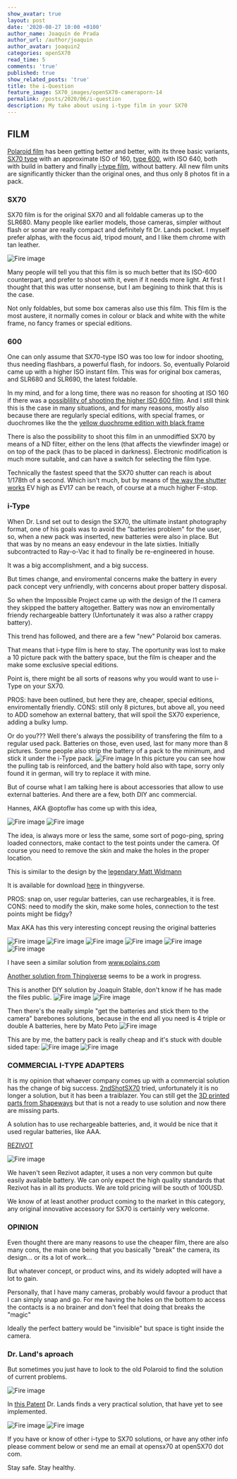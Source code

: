 ```yaml
---
show_avatar: true
layout: post
date: '2020-08-27 10:00 +0100'
author_name: Joaquín de Prada
author_url: /author/joaquin
author_avatar: joaquin2
categories: openSX70
read_time: 5
comments: 'true'
published: true
show_related_posts: 'true'
title: the i-Question
feature_image: SX70_images/openSX70-cameraporn-14
permalink: /posts/2020/06/i-question
description: My take about using i-type film in your SX70
---
```

## FILM
[Polaroid film](https://eu.polaroid.com/collections/instant-film) has been getting better and better, with its three basic variants, [SX70 type](https://eu.polaroid.com/collections/instant-film) with an approximate ISO of 160, [type 600](https://eu.polaroid.com/collections/film-for-polaroid-600-cameras), with ISO 640, both with build in battery and finally [i-type film](https://eu.polaroid.com/collections/film-for-polaroid-600-cameras), without battery. All new film units are significantly thicker than the original ones, and thus only 8 photos fit in a pack.

### SX70
SX70 film is for the original SX70 and all foldable cameras up to the SLR680. Many people like earlier models, those cameras, simpler without flash or sonar are really compact and definitely fit Dr. Lands pocket. I myself prefer alphas, with the focus aid, tripod mount, and I like them chrome with tan leather. 

![Fire image]({{site.url}}/{{site.baseurl}}img/2020/08/INVENTS-SX70.jpg)

Many people will tell you that this film is so much better that its ISO-600 counterpart, and prefer to shoot with it, even if it needs more light.
At first I thought that this was utter nonsense, but I am begining to think that this is the case. 

Not only foldables, but some box cameras also use this film. 
This film is the most austere, it normally comes in colour or black and white with the white frame, no fancy frames or special editions.

### 600
One can only assume that SX70-type ISO was too low for indoor shooting, thus needing flashbars, a powerful flash, for indoors. So, eventually Polaroid came up with a higher ISO instant film. This was for original box cameras, and SLR680 and SLR690, the latest foldable.

In my mind, and for a long time, there was no reason for shooting at ISO 160 if there was a [possiblility of shooting the higher ISO 600 film](https://opensx70.com/tutorials/100-600-conversion/).
And I still think this is the case in many situations, and for many reasons, mostly also because there are regularly special editions, with special frames, or duochromes like the the [yellow duochrome edition with black frame](https://eu.polaroid.com/products/black-yellow-600-instant-film-duochrome?quantity=1)

There is also the possibility to shoot this film in an unmodiffied SX70 by means of a ND filter, either on the lens (that affects the viewfinder image) or on top of the pack (has to be placed in darkness). Electronic modification is much more suitable, and can have a switch for selecting the film type.

Technically the fastest speed that the SX70 shutter can reach is about 1/178th of a second. Which isn't much, but by means of [the way the shutter works](https://opensx70.com/posts/2018/11/sx70-shutter) EV high as EV17 can be reach, of course at a much higher F-stop.

### i-Type
When Dr. Lsnd set out to design the SX70, the ultimate instant photography format, one of his goals was to avoid the "batteries problem" for the user, so, when a new pack was inserted, new batteries were also in place.
But that was by no means an easy endevour in the late sixties. Initially subcontracted to Ray-o-Vac it had to finally be re-engineered in house.

It was a big accomplishment, and a big success. 

But times change, and enviromental concerns make the battery in every pack concept very unfriendly, with concerns about proper battery disposal. 

So when the Impossible Project came up with the design of the I1 camera they skipped the battery altogether. Battery was now an enviromentally friendy rechargeable battery (Unfortunately it was also a rather crappy battery).

This trend has followed, and there are a few "new" Polaroid box cameras.

That means that i-type film is here to stay. The oportunity was lost to make a 10 picture pack with the battery space, but the film is cheaper and the make some exclusive special editions.

Point is, there might be all sorts of reasons why you would want to use i-Type on your SX70.

PROS: have been outlined, but here they are, cheaper, special editions, enviromentally friendly.
CONS: still only 8 pictures, but above all, you need to ADD somehow an external battery, that will spoil the SX70 experience, adding a bulky lump.

Or do you???
Well there's always the possibility of transfering the film to a regular used pack. Batteries on those, even used, last for many more than 8 pictures.
Some people also strip the battery of a pack to the minimum, and stick it under the i-Type pack.
![Fire image]({{site.url}}/{{site.baseurl}}img/2020/06/german-itype.jpg)
In this picture you can see how the pulling tab is reinforced, and the battery hold also with tape, sorry only found it in german, will try to replace it with mine.

But of course what I am talking here is about accessories that allow to use external batteries. And there are a few, both DIY anc commercial.

Hannes, AKA @optoflw has come up with this idea,

![Fire image]({{site.url}}/{{site.baseurl}}img/2020/06/optoflw-1.jpg)
![Fire image]({{site.url}}/{{site.baseurl}}img/2020/06/optoflw-2.jpg)

The idea, is always more or less the same, some sort of pogo-ping, spring loaded connectors, make contact to the test points under the camera. Of course you need to remove the skin and make the holes in the proper location.

This is similar to the design by the [legendary Matt Widmann](https://2ndshotsx70.blogspot.com/2017/11/batteries-not-included-not-movie-with.html?m=0)

It is available for download [here](https://www.thingiverse.com/thing:3987977) in thingyverse.

PROS: snap on, user regular batteries, can use rechargeables, it is free.
CONS: need to modify the skin, make some holes, connection to the test points might be fidgy?

Max AKA has this very interesting concept reusing the original batteries

![Fire image]({{site.url}}/{{site.baseurl}}img/2020/06/max-1.jpg)
![Fire image]({{site.url}}/{{site.baseurl}}img/2020/06/max-2.jpg)
![Fire image]({{site.url}}/{{site.baseurl}}img/2020/06/max-3.jpg)
![Fire image]({{site.url}}/{{site.baseurl}}img/2020/06/max-4.jpg)
![Fire image]({{site.url}}/{{site.baseurl}}img/2020/06/max-5.jpg)
![Fire image]({{site.url}}/{{site.baseurl}}img/2020/06/max-6.jpg)

I have seen a similar solution from www.polains.com

[Another solution from Thingiverse](https://www.thingiverse.com/thing:3699743?fbclid=IwAR1PzPmHb_HhosnoPpTktXIutg6of4U1TXgDvQqfmgAtWZUUeaWvE7Vf9PA) seems to be a work in progress.

This is another DIY solution by Joaquín Stable, don't know if he has made the files public.
![Fire image]({{site.url}}/{{site.baseurl}}img/2020/06/stable-1.jpg)
![Fire image]({{site.url}}/{{site.baseurl}}img/2020/06/stable-2.jpg)

Then there's the really simple "get the batteries and stick them to the camera" barebones solutions, because in the end all you need is 4 triple or double A batteries, here by Mato Peto
![Fire image]({{site.url}}/{{site.baseurl}}img/2020/06/petto-battery.jpg)

This are by me, the battery pack is really cheap and it's stuck with double sided tape:
![Fire image]({{site.url}}/{{site.baseurl}}img/2020/06/batteryholder-1.jpg)
![Fire image]({{site.url}}/{{site.baseurl}}img/2020/06/batteryholder-2.jpg)


### COMMERCIAL I-TYPE ADAPTERS

It is my opinion that whaever company comes up with a commercial solution has the change of big success. [2ndShotSX70](http://2ndshotsx70.blogspot.com/) tried, unfortunately it is no longer a solution, but it has been a traiblazer. You can still get the [3D printed parts from Shapeways](https://www.shapeways.com/product/VQ3R423JH/i-type-sx70-mod-power-pack-body?optionId=73875978&li=shops) but that is not a ready to use solution and now there are missing parts.

A solution has to use rechargeable batteries, and, it would be nice that it used regular batteries, like AAA. 


[REZIVOT](https://www.rezivot.com/)

![Fire image]({{site.url}}/{{site.baseurl}}img/2020/06/rezivot-jig.jpg)

We haven't seen Rezivot adapter, it uses a non very common but quite easily available battery. We can only expect the high quality standards that Rezivot has in all its products. We are told pricing will be south of 100USD.

We know of at least another product coming to the market in this category, any original innovative accessory for SX70 is certainly very welcome.

### OPINION
Even thought there are many reasons to use the cheaper film, there are also many cons, the main one being that you basically "break" the camera, its design... or its a lot of work...

But whatever concept, or product wins, and its widely adopted will have a lot to gain.

Personally, that I have many cameras, probably would favour a product that I can simply snap and go. For me having the holes on the bottom to access the contacts is a no brainer and don't feel that doing that breaks the "magic"

Ideally the perfect battery would be "invisible" but space is tight inside the camera.

### Dr. Land's aproach

But sometimes you just have to look to the old Polaroid to find the solution of current problems.

![Fire image]({{site.url}}/{{site.baseurl}}img/2020/08/patent-40007470-land.JPG)


In [this Patent](https://l.facebook.com/l.php?u=https%3A%2F%2Fpatentimages.storage.googleapis.com%2Fb1%2F35%2F87%2F5ce3b69ca792f7%2FUS4007470.pdf%3Ffbclid%3DIwAR1yPPz2QhUxYLFgF0_KlH-FarSkC4qf4AeiGmy4ZxgzNThWLa2zfGfPnls&h=AT02PGg2Jq_6jCnmL2byRJV-0ur0VFuoIN6IWTVCcYTR_y7DEnx9GBBipn4wuqjV_U_w9X3zY-75YHbVdVYZh7oagt0Rv2S94Kg4KxLFnDVTp4D9Z2TNkkUxjWCGxzZ5hg&__tn__=R]-R&c[0]=AT0kfkPs-x-Nk5tht-c0MZMUUgU-78EcHUbZUO-rIOC-IiEF6ZNM94ktVWDAHT8CXh1Ndj5Jw_hI2lKd3Gwd75cwltk1Q1nVnIXeSD0h_ihNU5EKHNwsB_8tKcRMt-nICVwKraQFlmSKXJU5qjgPAIa89O8bR6CCKpLRG2iWxc2-sX6E0VoqvPeRPWxVFsSqWjhm7T2k9-_UVUjl) Dr. Lands finds a very practical solution, that have yet to see implemented.


![Fire image]({{site.url}}/{{site.baseurl}}img/2020/08/patent-40007470-land2.JPG)
![Fire image]({{site.url}}/{{site.baseurl}}img/2020/08/patent-40007470-land3.JPG)

If you have or know of other i-type to SX70 solutions, or have any other info please comment below or send me an email at opensx70 at openSX70 dot com.

Stay safe. Stay healthy.